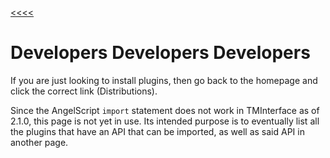 [<<<<](../index.md)

# Developers Developers Developers

If you are just looking to install plugins, then go back to the homepage and click the correct link (Distributions).

Since the AngelScript `import` statement does not work in TMInterface as of 2.1.0, this page is not yet in use.
Its intended purpose is to eventually list all the plugins that have an API that can be imported,
as well as said API in another page.

